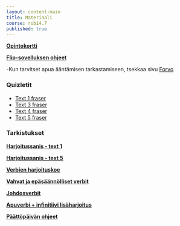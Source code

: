 ```yaml
---
layout: content-main
title: Materiaali
course: rub14.7
published: true
---
```

**[Opintokortti](/media/rub4/Opintokortti_RUB14.pdf)**

**[Flip-sovelluksen ohjeet](/media/rub3/Flip_ohjeet.pdf)**

-Kun tarvitset apua ääntämisen tarkastamiseen, tsekkaa sivu [Forvo](https://fi.forvo.com/)

### Quizletit

* [Text 1 fraser](https://quizlet.com/_btuemm?x=1qqt&i=dz01n)
* [Text 3 fraser](https://quizlet.com/_btuevi?x=1qqt&i=dz01n)
* [Text 4 fraser](https://quizlet.com/_btuf01?x=1qqt&i=dz01n)
* [Text 5 fraser](https://quizlet.com/_btuf38?x=1qqt&i=dz01n)

### Tarkistukset

**[Harjoitussanis - text 1](/media/rub4/Harjoitussanis_text1.pdf)**

**[Harjoitussanis - text 5](/media/rub4/Harjoitussanis_text5.pdf)**

**[Verbien harjoituskoe](/media/rub4/Verbiharjoituskoe.pdf)**

**[Vahvat ja epäsäännölliset verbit](/media/rub4/RUB14_verbit.pdf)**

**[Johdosverbit](/media/rub4/Johdosverbit.pdf)**

**[Apuverbi + infinitiivi lisäharjoitus](/media/rub4/Apuverbit.pdf)**

**[Päättöpäivän ohjeet](/media/rub4/Arviointipaiva_ohjeet.pdf)**
